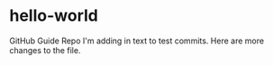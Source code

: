 # hello-world
GitHub Guide Repo
I'm adding in text to test commits.
Here are more changes to the file.